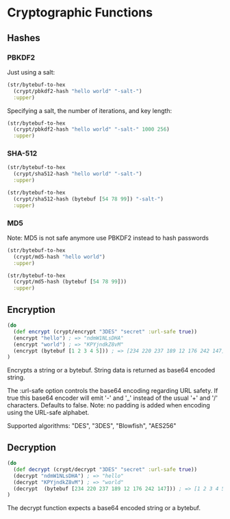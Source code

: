 # Cryptographic Functions


## Hashes

### PBKDF2

Just using a salt:

```clojure
(str/bytebuf-to-hex
  (crypt/pbkdf2-hash "hello world" "-salt-")
  :upper)
```

Specifying a salt, the number of iterations, and key length:

```clojure
(str/bytebuf-to-hex
  (crypt/pbkdf2-hash "hello world" "-salt-" 1000 256)
  :upper)
```


### SHA-512


```clojure
(str/bytebuf-to-hex
  (crypt/sha512-hash "hello world" "-salt-")
  :upper)
```

```clojure
(str/bytebuf-to-hex
  (crypt/sha512-hash (bytebuf [54 78 99]) "-salt-")
  :upper)
```


### MD5

Note: MD5 is not safe anymore use PBKDF2 instead to hash passwords

```clojure
(str/bytebuf-to-hex
  (crypt/md5-hash "hello world")
  :upper)
```

```clojure
(str/bytebuf-to-hex
  (crypt/md5-hash (bytebuf [54 78 99]))
  :upper)
```


## Encryption

```clojure
(do
  (def encrypt (crypt/encrypt "3DES" "secret" :url-safe true))
  (encrypt "hello") ; => "ndmW1NLsDHA"
  (encrypt "world") ; => "KPYjndkZ8vM"
  (encrypt (bytebuf [1 2 3 4 5])) ; => [234 220 237 189 12 176 242 147]
) 
```

Encrypts a string or a bytebuf. String data is returned as base64 encoded string.

The :url-safe option controls the base64 encoding regarding URL safety.
If true this base64 encoder will emit '-' and '_' instead of the usual 
'+' and '/' characters. Defaults to false.
Note: no padding is added when encoding using the URL-safe alphabet.

Supported algorithms: "DES", "3DES", "Blowfish", "AES256"


## Decryption

```clojure
(do
  (def decrypt (crypt/decrypt "3DES" "secret" :url-safe true))
  (decrypt "ndmW1NLsDHA") ; => "hello"
  (decrypt "KPYjndkZ8vM") ; => "world"
  (decrypt  (bytebuf [234 220 237 189 12 176 242 147])) ; => [1 2 3 4 5]
) 
```

The decrypt function expects a base64 encoded string or a bytebuf.
